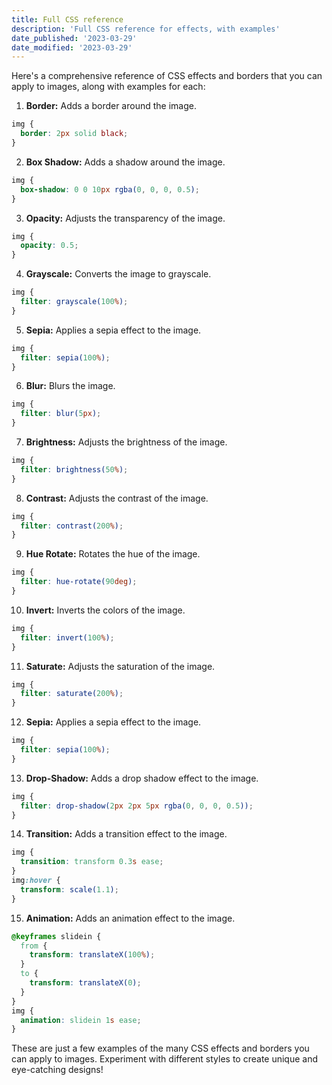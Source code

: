 ```yaml
---
title: Full CSS reference
description: 'Full CSS reference for effects, with examples'
date_published: '2023-03-29'
date_modified: '2023-03-29'
---
```


Here's a comprehensive reference of CSS effects and borders that you can apply to images, along with examples for each:
1. **Border:** Adds a border around the image.

```css
img {
  border: 2px solid black;
}
```


2. **Box Shadow:** Adds a shadow around the image.

```css
img {
  box-shadow: 0 0 10px rgba(0, 0, 0, 0.5);
}
```


3. **Opacity:** Adjusts the transparency of the image.

```css
img {
  opacity: 0.5;
}
```


4. **Grayscale:** Converts the image to grayscale.

```css
img {
  filter: grayscale(100%);
}
```


5. **Sepia:** Applies a sepia effect to the image.

```css
img {
  filter: sepia(100%);
}
```


6. **Blur:** Blurs the image.

```css
img {
  filter: blur(5px);
}
```


7. **Brightness:** Adjusts the brightness of the image.

```css
img {
  filter: brightness(50%);
}
```


8. **Contrast:** Adjusts the contrast of the image.

```css
img {
  filter: contrast(200%);
}
```


9. **Hue Rotate:** Rotates the hue of the image.

```css
img {
  filter: hue-rotate(90deg);
}
```


10. **Invert:** Inverts the colors of the image.

```css
img {
  filter: invert(100%);
}
```


11. **Saturate:** Adjusts the saturation of the image.

```css
img {
  filter: saturate(200%);
}
```


12. **Sepia:** Applies a sepia effect to the image.

```css
img {
  filter: sepia(100%);
}
```


13. **Drop-Shadow:** Adds a drop shadow effect to the image.

```css
img {
  filter: drop-shadow(2px 2px 5px rgba(0, 0, 0, 0.5));
}
```


14. **Transition:** Adds a transition effect to the image.

```css
img {
  transition: transform 0.3s ease;
}
img:hover {
  transform: scale(1.1);
}
```


15. **Animation:** Adds an animation effect to the image.

```css
@keyframes slidein {
  from {
    transform: translateX(100%);
  }
  to {
    transform: translateX(0);
  }
}
img {
  animation: slidein 1s ease;
}
```



These are just a few examples of the many CSS effects and borders you can apply to images. Experiment with different styles to create unique and eye-catching designs!
